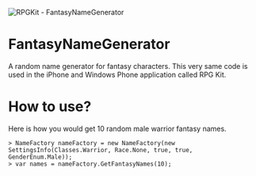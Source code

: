 ![RPGKit - FantasyNameGenerator](https://raw.github.com/knunery/FantasyNameGenerator/master/rpgkit.jpg)

FantasyNameGenerator
====================

A random name generator for fantasy characters.  This very same code is used in the iPhone and Windows Phone application called RPG Kit.

How to use?
===========

Here is how you would get 10 random male warrior fantasy names.


    > NameFactory nameFactory = new NameFactory(new SettingsInfo(Classes.Warrior, Race.None, true, true, GenderEnum.Male));
    > var names = nameFactory.GetFantasyNames(10);
